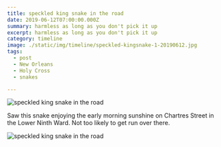 ```yaml
---
title: speckled king snake in the road
date: 2019-06-12T07:00:00.000Z
summary: harmless as long as you don't pick it up
excerpt: harmless as long as you don't pick it up
category: timeline
image: ./static/img/timeline/speckled-kingsnake-1-20190612.jpg
tags:
  - post 
  - New Orleans
  - Holy Cross
  - snakes

---
```


![speckled king snake in the road](/static/img/timeline/speckled-kingsnake-1-20190612.jpg "speckled king snake in the road")

Saw this snake enjoying the early morning sunshine on Chartres Street in the Lower Ninth Ward. Not too likely to get run over there.

![speckled king snake in the road](/static/img/timeline/speckled-kingsnake-2-20190612.jpg "speckled king snake in the road")